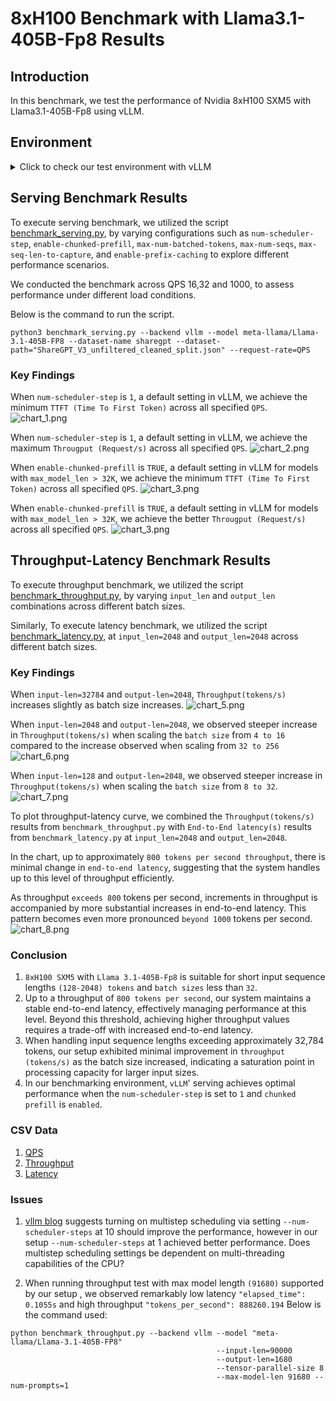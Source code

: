 # 8xH100 Benchmark with Llama3.1-405B-Fp8 Results

## Introduction
In this benchmark, we test the performance of Nvidia 8xH100 SXM5 with Llama3.1-405B-Fp8 using vLLM.

## Environment
<details>
    <summary>Click to check our test environment with vLLM</summary>
    
    PyTorch version: 2.5.1+cu124
    Is debug build: False
    CUDA used to build PyTorch: 12.4
    ROCM used to build PyTorch: N/A

    OS: Ubuntu 22.04.3 LTS (x86_64)
    GCC version: (Ubuntu 11.4.0-1ubuntu1~22.04) 11.4.0
    Clang version: Could not collect
    CMake version: version 3.27.6
    Libc version: glibc-2.35
    
    Python version: 3.10.12 (main, Jun 11 2023, 05:26:28) [GCC 11.4.0] (64-bit runtime)
    Python platform: Linux-6.8.0-47-generic-x86_64-with-glibc2.35
    Is CUDA available: True
    CUDA runtime version: 12.2.140
    CUDA_MODULE_LOADING set to: LAZY
    GPU models and configuration: 
    GPU 0: NVIDIA H100 80GB HBM3
    GPU 1: NVIDIA H100 80GB HBM3
    GPU 2: NVIDIA H100 80GB HBM3
    GPU 3: NVIDIA H100 80GB HBM3
    GPU 4: NVIDIA H100 80GB HBM3
    GPU 5: NVIDIA H100 80GB HBM3
    GPU 6: NVIDIA H100 80GB HBM3
    GPU 7: NVIDIA H100 80GB HBM3

    Nvidia driver version: 550.90.12
    cuDNN version: Probably one of the following:
    /usr/lib/x86_64-linux-gnu/libcudnn.so.8.9.5
    /usr/lib/x86_64-linux-gnu/libcudnn_adv_infer.so.8.9.5
    /usr/lib/x86_64-linux-gnu/libcudnn_adv_train.so.8.9.5
    /usr/lib/x86_64-linux-gnu/libcudnn_cnn_infer.so.8.9.5
    /usr/lib/x86_64-linux-gnu/libcudnn_cnn_train.so.8.9.5
    /usr/lib/x86_64-linux-gnu/libcudnn_ops_infer.so.8.9.5
    /usr/lib/x86_64-linux-gnu/libcudnn_ops_train.so.8.9.5
    HIP runtime version: N/A
    MIOpen runtime version: N/A
    Is XNNPACK available: True
    
    CPU:
    Architecture:                         x86_64
    CPU op-mode(s):                       32-bit, 64-bit
    Address sizes:                        52 bits physical, 57 bits virtual
    Byte Order:                           Little Endian
    CPU(s):                               208
    On-line CPU(s) list:                  0-207
    Vendor ID:                            GenuineIntel
    Model name:                           Intel(R) Xeon(R) Platinum 8480+
    CPU family:                           6
    Model:                                143
    Thread(s) per core:                   2
    Core(s) per socket:                   52
    Socket(s):                            2
    Stepping:                             8
    BogoMIPS:                             4000.00
    Flags:                                fpu vme de pse tsc msr pae mce cx8 apic sep mtrr pge mca cmov pat pse36 clflush mmx fxsr sse sse2 ss ht syscall nx pdpe1gb rdtscp lm constant_tsc arch_perfmon rep_good nopl xtopology cpuid tsc_known_freq pni pclmulqdq vmx ssse3 fma cx16 pdcm pcid sse4_1 sse4_2 x2apic movbe popcnt tsc_deadline_timer aes xsave avx f16c rdrand hypervisor lahf_lm abm 3dnowprefetch cpuid_fault ssbd ibrs ibpb stibp ibrs_enhanced tpr_shadow flexpriority ept vpid ept_ad fsgsbase tsc_adjust bmi1 avx2 smep bmi2 erms invpcid avx512f avx512dq rdseed adx smap avx512ifma clflushopt clwb avx512cd sha_ni avx512bw avx512vl xsaveopt xsavec xgetbv1 xsaves avx_vnni avx512_bf16 wbnoinvd arat vnmi avx512vbmi umip pku ospke waitpkg avx512_vbmi2 gfni vaes vpclmulqdq avx512_vnni avx512_bitalg avx512_vpopcntdq la57 rdpid bus_lock_detect cldemote movdiri movdir64b fsrm md_clear serialize tsxldtrk avx512_fp16 arch_capabilities
    Virtualization:                       VT-x
    Hypervisor vendor:                    KVM
    Virtualization type:                  full
    L1d cache:                            6.5 MiB (208 instances)
    L1i cache:                            6.5 MiB (208 instances)
    L2 cache:                             416 MiB (104 instances)
    L3 cache:                             32 MiB (2 instances)
    NUMA node(s):                         2
    NUMA node0 CPU(s):                    0-103
    NUMA node1 CPU(s):                    104-207
    Vulnerability Gather data sampling:   Not affected
    Vulnerability Itlb multihit:          Not affected
    Vulnerability L1tf:                   Not affected
    Vulnerability Mds:                    Not affected
    Vulnerability Meltdown:               Not affected
    Vulnerability Mmio stale data:        Unknown: No mitigations
    Vulnerability Reg file data sampling: Not affected
    Vulnerability Retbleed:               Not affected
    Vulnerability Spec rstack overflow:   Not affected
    Vulnerability Spec store bypass:      Mitigation; Speculative Store Bypass disabled via prctl
    Vulnerability Spectre v1:             Mitigation; usercopy/swapgs barriers and __user pointer sanitization
    Vulnerability Spectre v2:             Mitigation; Enhanced / Automatic IBRS; IBPB conditional; RSB filling; PBRSB-eIBRS SW sequence; BHI SW loop, KVM SW loop
    Vulnerability Srbds:                  Not affected
    Vulnerability Tsx async abort:        Mitigation; TSX disabled
    
    Versions of relevant libraries:
    [pip3] numpy==1.26.4
    [pip3] nvidia-cublas-cu12==12.4.5.8
    [pip3] nvidia-cuda-cupti-cu12==12.4.127
    [pip3] nvidia-cuda-nvrtc-cu12==12.4.127
    [pip3] nvidia-cuda-runtime-cu12==12.4.127
    [pip3] nvidia-cudnn-cu12==9.1.0.70
    [pip3] nvidia-cufft-cu12==11.2.1.3
    [pip3] nvidia-curand-cu12==10.3.5.147
    [pip3] nvidia-cusolver-cu12==11.6.1.9
    [pip3] nvidia-cusparse-cu12==12.3.1.170
    [pip3] nvidia-dali-cuda120==1.30.0
    [pip3] nvidia-ml-py==12.560.30
    [pip3] nvidia-nccl-cu12==2.21.5
    [pip3] nvidia-nvjitlink-cu12==12.4.127
    [pip3] nvidia-nvtx-cu12==12.4.127
    [pip3] nvidia-pyindex==1.0.9
    [pip3] onnx==1.14.0
    [pip3] pynvml==11.4.1
    [pip3] pytorch-quantization==2.1.2
    [pip3] pyzmq==25.1.1
    [pip3] torch==2.5.1
    [pip3] torch-tensorrt==0.0.0
    [pip3] torchdata==0.7.0a0
    [pip3] torchtext==0.16.0a0
    [pip3] torchvision==0.20.1
    [pip3] transformers==4.46.2
    [pip3] triton==3.1.0
    [conda] Could not collect
    ROCM Version: Could not collect
    Neuron SDK Version: N/A
    vLLM Version: 0.6.3.post2.dev308+gb489fc3c
    vLLM Build Flags:
    CUDA Archs: 5.2 6.0 6.1 7.0 7.2 7.5 8.0 8.6 8.7 9.0+PTX; ROCm: Disabled; Neuron: Disabled
    GPU Topology:
    GPU0	GPU1	GPU2	GPU3	GPU4	GPU5	GPU6	GPU7	NIC0	CPU Affinity	NUMA Affinity	GPU NUMA ID
    GPU0	 X 	NV18	NV18	NV18	NV18	NV18	NV18	NV18	SYS	0-103	0		N/A
    GPU1	NV18	 X 	NV18	NV18	NV18	NV18	NV18	NV18	SYS	0-103	0		N/A
    GPU2	NV18	NV18	 X 	NV18	NV18	NV18	NV18	NV18	SYS	0-103	0		N/A
    GPU3	NV18	NV18	NV18	 X 	NV18	NV18	NV18	NV18	SYS	0-103	0		N/A
    GPU4	NV18	NV18	NV18	NV18	 X 	NV18	NV18	NV18	SYS	104-207	1		N/A
    GPU5	NV18	NV18	NV18	NV18	NV18	 X 	NV18	NV18	SYS	104-207	1		N/A
    GPU6	NV18	NV18	NV18	NV18	NV18	NV18	 X 	NV18	SYS	104-207	1		N/A
    GPU7	NV18	NV18	NV18	NV18	NV18	NV18	NV18	 X 	SYS	104-207	1		N/A
    NIC0	SYS	SYS	SYS	SYS	SYS	SYS	SYS	SYS	 X 				
    
    Legend:
    
      X    = Self
      SYS  = Connection traversing PCIe as well as the SMP interconnect between NUMA nodes (e.g., QPI/UPI)
      NODE = Connection traversing PCIe as well as the interconnect between PCIe Host Bridges within a NUMA node
      PHB  = Connection traversing PCIe as well as a PCIe Host Bridge (typically the CPU)
      PXB  = Connection traversing multiple PCIe bridges (without traversing the PCIe Host Bridge)
      PIX  = Connection traversing at most a single PCIe bridge
      NV#  = Connection traversing a bonded set of # NVLinks
    
    NIC Legend:
    
      NIC0: mlx5_0
    
    NVIDIA_VISIBLE_DEVICES=all
    CUBLAS_VERSION=12.2.5.6
    NVIDIA_REQUIRE_CUDA=cuda>=9.0
    CUDA_CACHE_DISABLE=1
    TORCH_CUDA_ARCH_LIST=5.2 6.0 6.1 7.0 7.2 7.5 8.0 8.6 8.7 9.0+PTX
    NCCL_VERSION=2.19.3
    NVIDIA_DRIVER_CAPABILITIES=compute,utility,video
    NVIDIA_PRODUCT_NAME=PyTorch
    CUDA_VERSION=12.2.2.009
    PYTORCH_VERSION=2.1.0a0+32f93b1
    PYTORCH_BUILD_NUMBER=0
    CUDNN_VERSION=8.9.5.29
    PYTORCH_HOME=/opt/pytorch/pytorch
    LD_LIBRARY_PATH=/usr/local/lib/python3.10/dist-packages/cv2/../../lib64:/usr/local/lib/python3.10/dist-packages/torch/lib:/usr/local/lib/python3.10/dist-packages/torch_tensorrt/lib:/usr/local/cuda/compat/lib:/usr/local/nvidia/lib:/usr/local/nvidia/lib64
    NVIDIA_BUILD_ID=71422337
    CUDA_DRIVER_VERSION=535.104.05
    PYTORCH_BUILD_VERSION=2.1.0a0+32f93b1
    CUDA_HOME=/usr/local/cuda
    CUDA_HOME=/usr/local/cuda
    CUDA_MODULE_LOADING=LAZY
    NVIDIA_REQUIRE_JETPACK_HOST_MOUNTS=
    NVIDIA_PYTORCH_VERSION=23.10
    TORCH_ALLOW_TF32_CUBLAS_OVERRIDE=1
</details>

## Serving Benchmark Results
To execute serving benchmark, we utilized the script [benchmark_serving.py](https://github.com/vllm-project/vllm/blob/main/benchmarks/benchmark_serving.py), 
by varying configurations such as `num-scheduler-step`, `enable-chunked-prefill`, `max-num-batched-tokens`, `max-num-seqs`, `max-seq-len-to-capture`, and `enable-prefix-caching` to explore different performance scenarios.

We conducted the benchmark across QPS 16,32 and 1000, to assess performance under different load conditions.

Below is the command to run the script.
```shell
python3 benchmark_serving.py --backend vllm --model meta-llama/Llama-3.1-405B-FP8 --dataset-name sharegpt --dataset-path="ShareGPT_V3_unfiltered_cleaned_split.json" --request-rate=QPS
```
### Key Findings
When `num-scheduler-step` is `1`, a default setting in vLLM, we achieve the minimum `TTFT (Time To First Token)` across all specified `QPS`.
![chart_1.png](charts/images/chart_1.png)

When `num-scheduler-step` is `1`, a default setting in vLLM, we achieve the maximum `Througput (Request/s)` across all specified `QPS`.
![chart_2.png](charts/images/chart_2.png)

When `enable-chunked-prefill` is `TRUE`, a default setting in vLLM for models with `max_model_len > 32K`, we achieve the minimum `TTFT (Time To First Token)` across all specified `QPS`.
![chart_3.png](charts/images/chart_3.png)

When `enable-chunked-prefill` is `TRUE`, a default setting in vLLM for models with `max_model_len > 32K`, we achieve the better `Througput (Request/s)` across all specified `QPS`.
![chart_3.png](charts/images/chart_4.png)

## Throughput-Latency Benchmark Results
To execute throughput benchmark, we utilized the script [benchmark_throughput.py](https://github.com/vllm-project/vllm/blob/main/benchmarks/benchmark_throughput.py), by varying `input_len` and `output_len` combinations
across different batch sizes.

Similarly,
To execute latency benchmark, we utilized the script [benchmark_latency.py](https://github.com/vllm-project/vllm/blob/main/benchmarks/benchmark_latency.py), at `input_len=2048` and `output_len=2048`
across different batch sizes.

### Key Findings
When `input-len=32784` and `output-len=2048`, `Throughput(tokens/s)` increases slightly as batch size increases.
![chart_5.png](charts/images/chart_5.png)

When `input-len=2048` and `output-len=2048`, we observed steeper increase in `Throughput(tokens/s)` when scaling the `batch size` from `4 to 16` compared to
the increase observed when scaling from `32 to 256`
![chart_6.png](charts/images/chart_6.png)

When `input-len=128` and `output-len=2048`, we observed steeper increase in `Throughput(tokens/s)` when scaling the `batch size` from `8 to 32`.
![chart_7.png](charts/images/chart_7.png)

To plot throughput-latency curve, we combined the `Throughput(tokens/s)` results from `benchmark_throughput.py` with `End-to-End latency(s)`
results from `benchmark_latency.py` at `input_len=2048` and `output_len=2048`. 

In the chart, up to approximately `800 tokens per second throughput`, there is minimal change in `end-to-end latency`, suggesting that the system handles up to this level of throughput efficiently. 

As throughput `exceeds 800` tokens per second, increments in throughput is accompanied by more substantial increases in end-to-end latency. This pattern becomes even more pronounced `beyond 1000` tokens per second.
![chart_8.png](charts/images/chart_8.png)

### Conclusion
1. `8xH100 SXM5` with `Llama 3.1-405B-Fp8` is suitable for short input sequence lengths `(128-2048) tokens` and `batch sizes` less than `32`. 
2. Up to a throughput of `800 tokens per second`, our system maintains a stable end-to-end latency, effectively managing performance at this level. 
Beyond this threshold, achieving higher throughput values requires a trade-off with increased end-to-end latency.
3. When handling input sequence lengths exceeding approximately 32,784 tokens, our setup exhibited minimal improvement in `throughput (tokens/s)` as the batch size increased, 
indicating a saturation point in processing capacity for larger input sizes.
4. In our benchmarking environment, `vLLM`' serving achieves optimal performance when the `num-scheduler-step` is set to `1` and `chunked prefill` is `enabled`.

### CSV Data
1. [QPS](https://github.com/dstackai/benchmarks/blob/add_8xH100_benchmarks/nvidia/8xh100/charts/qps_output.csv)
2. [Throughput](https://github.com/dstackai/benchmarks/blob/add_8xH100_benchmarks/nvidia/8xh100/charts/throughput_output.csv)
3. [Latency](https://github.com/dstackai/benchmarks/blob/add_8xH100_benchmarks/nvidia/8xh100/charts/latency_output.csv)

### Issues
1. [vllm blog](https://blog.vllm.ai/2024/09/05/perf-update.html) suggests turning on multistep scheduling via setting `--num-scheduler-steps` at 10 should improve the performance, however
in our setup `--num-scheduler-steps` at 1 achieved better performance. Does multistep scheduling settings be dependent on multi-threading capabilities of the CPU?

2. When running throughput test with max model length `(91680)` supported by our setup , we observed remarkably low latency `"elapsed_time": 0.1055s` and high throughput `"tokens_per_second": 888260.194`
Below is the command used:
```shell 
python benchmark_throughput.py --backend vllm --model "meta-llama/Llama-3.1-405B-FP8" 
                                              --input-len=90000
                                              --output-len=1680  
                                              --tensor-parallel-size 8 
                                              --max-model-len 91680 --num-prompts=1
```
